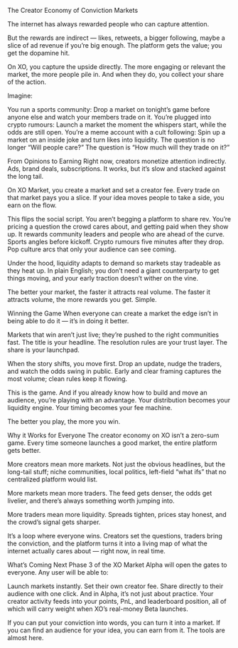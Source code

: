 The Creator Economy of Conviction Markets

The internet has always rewarded people who can capture attention.

But the rewards are indirect — likes, retweets, a bigger following, maybe a slice of ad revenue if you’re big enough. The platform gets the value; you get the dopamine hit.

On XO, you capture the upside directly. The more engaging or relevant the market, the more people pile in. And when they do, you collect your share of the action.

Imagine:

You run a sports community: Drop a market on tonight’s game before anyone else and watch your members trade on it.
You’re plugged into crypto rumours: Launch a market the moment the whispers start, while the odds are still open.
You’re a meme account with a cult following: Spin up a market on an inside joke and turn likes into liquidity.
The question is no longer “Will people care?” The question is “How much will they trade on it?”

From Opinions to Earning
Right now, creators monetize attention indirectly. Ads, brand deals, subscriptions. It works, but it’s slow and stacked against the long tail.

On XO Market, you create a market and set a creator fee. Every trade on that market pays you a slice. If your idea moves people to take a side, you earn on the flow.

This flips the social script. You aren’t begging a platform to share rev. You’re pricing a question the crowd cares about, and getting paid when they show up. It rewards community leaders and people who are ahead of the curve. Sports angles before kickoff. Crypto rumours five minutes after they drop. Pop culture arcs that only your audience can see coming.

Under the hood, liquidity adapts to demand so markets stay tradeable as they heat up. In plain English; you don’t need a giant counterparty to get things moving, and your early traction doesn’t wither on the vine.

The better your market, the faster it attracts real volume. The faster it attracts volume, the more rewards you get. Simple.

Winning the Game
When everyone can create a market the edge isn’t in being able to do it — it’s in doing it better.

Markets that win aren’t just live; they’re pushed to the right communities fast. The title is your headline. The resolution rules are your trust layer. The share is your launchpad.

When the story shifts, you move first. Drop an update, nudge the traders, and watch the odds swing in public. Early and clear framing captures the most volume; clean rules keep it flowing.

This is the game. And if you already know how to build and move an audience, you’re playing with an advantage. Your distribution becomes your liquidity engine. Your timing becomes your fee machine.

The better you play, the more you win.

Why it Works for Everyone
The creator economy on XO isn’t a zero-sum game. Every time someone launches a good market, the entire platform gets better.

More creators mean more markets. Not just the obvious headlines, but the long-tail stuff; niche communities, local politics, left-field “what ifs” that no centralized platform would list.

More markets mean more traders. The feed gets denser, the odds get livelier, and there’s always something worth jumping into.

More traders mean more liquidity. Spreads tighten, prices stay honest, and the crowd’s signal gets sharper.

It’s a loop where everyone wins. Creators set the questions, traders bring the conviction, and the platform turns it into a living map of what the internet actually cares about — right now, in real time.

What’s Coming Next
Phase 3 of the XO Market Alpha will open the gates to everyone. Any user will be able to:

Launch markets instantly.
Set their own creator fee.
Share directly to their audience with one click.
And in Alpha, it’s not just about practice. Your creator activity feeds into your points, PnL, and leaderboard position, all of which will carry weight when XO’s real-money Beta launches.

If you can put your conviction into words, you can turn it into a market. If you can find an audience for your idea, you can earn from it. The tools are almost here.